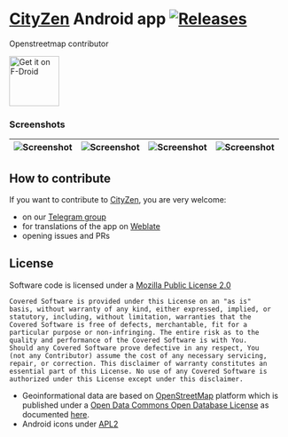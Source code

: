 # [CityZen](http://cityzenapp.co/) Android app [![Releases](https://img.shields.io/github/release/CityZenApp/Android-Development.svg)](https://github.com/CityZenApp/Android-Development/releases/latest)
Openstreetmap contributor

<a href="https://f-droid.org/packages/com.cityzen.cityzen" target="_blank">
<img src="https://f-droid.org/badge/get-it-on.png" alt="Get it on F-Droid" height="90"/></a>

### Screenshots
|![Screenshot](/Screenshots/Screenshot_1499769190.png)|![Screenshot](/Screenshots/CityZen_app_screenshot_home_ver_1.1.0.png)|![Screenshot](/Screenshots/Screenshot_1499769543.png)|![Screenshot](/Screenshots/Screenshot_1499769465.png)|
| ------------- | ------------- | ------------- | ------------- | 

## How to contribute
If you want to contribute to [CityZen](http://cityzenapp.co/), you are very welcome: 

- on our [Telegram group](https://t.me/CityZenApp)
- for translations of the app on [Weblate](https://hosted.weblate.org/projects/cityzen/strings/)
- opening issues and PRs

## License
Software code is licensed under a [Mozilla Public License 2.0](https://github.com/CityZenApp/CityZen-Android/blob/master/LICENSE)

```
Covered Software is provided under this License on an "as is"
basis, without warranty of any kind, either expressed, implied, or
statutory, including, without limitation, warranties that the
Covered Software is free of defects, merchantable, fit for a
particular purpose or non-infringing. The entire risk as to the
quality and performance of the Covered Software is with You.
Should any Covered Software prove defective in any respect, You
(not any Contributor) assume the cost of any necessary servicing,
repair, or correction. This disclaimer of warranty constitutes an
essential part of this License. No use of any Covered Software is
authorized under this License except under this disclaimer.  
```
- Geoinformational data are based on [OpenStreetMap](https://www.openstreetmap.org/) platform which is published under a [Open Data Commons Open Database License](https://opendatacommons.org/licenses/odbl/) as documented [here](https://www.openstreetmap.org/copyright).
- Android icons under [APL2](https://material.io/icons/)
